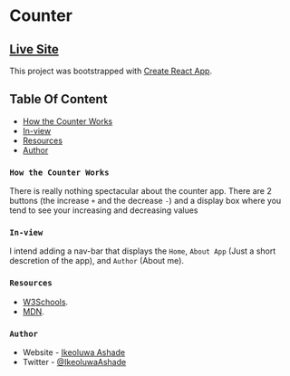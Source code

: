 # Counter

## [Live Site](https://fascinating-crostata-489023.netlify.app/)

This project was bootstrapped with [Create React App](https://github.com/facebook/create-react-app).

## Table Of Content

- [How the Counter Works](#How-it-Works)
- [In-view](#In-view)
- [Resources](#Resources)
- [Author](#Author)

### `How the Counter Works`
There is really nothing spectacular about the counter app. There are 2 buttons (the increase `+` and the decrease `-`) and a display box where you tend to see your increasing and decreasing values


### `In-view`
I intend adding a nav-bar that displays the `Home`, `About App` (Just a short descretion of the app), and `Author` (About me).

### `Resources`

- [W3Schools](https://www.w3schools.com).
- [MDN](https://developer.mozilla.org/).



### `Author`

- Website - [Ikeoluwa Ashade](https://github.com/IkeoluwaAshade/)
- Twitter - [@IkeoluwaAshade](https://www.twitter.com/IkeoluwaAshade/)


